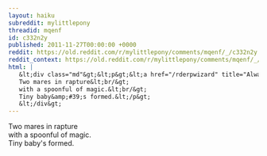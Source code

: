 ```yaml
---
layout: haiku
subreddit: mylittlepony
threadid: mqenf
id: c332n2y
published: 2011-11-27T00:00:00 +0000
reddit: https://old.reddit.com/r/mylittlepony/comments/mqenf/_/c332n2y
reddit_context: https://old.reddit.com/r/mylittlepony/comments/mqenf/_/c332n2y?context=3
html: |
   &lt;div class="md"&gt;&lt;p&gt;&lt;a href="/rderpwizard" title="Always Relevant / Shipping On-Topic Again / Paper Bag Princess"&gt;&lt;/a&gt;
   Two mares in rapture&lt;br/&gt;
   with a spoonful of magic.&lt;br/&gt;
   Tiny baby&amp;#39;s formed.&lt;/p&gt;
   &lt;/div&gt;
---
```


[](/rderpwizard "Always Relevant / Shipping On-Topic Again / Paper Bag Princess")
Two mares in rapture  
with a spoonful of magic.  
Tiny baby's formed.